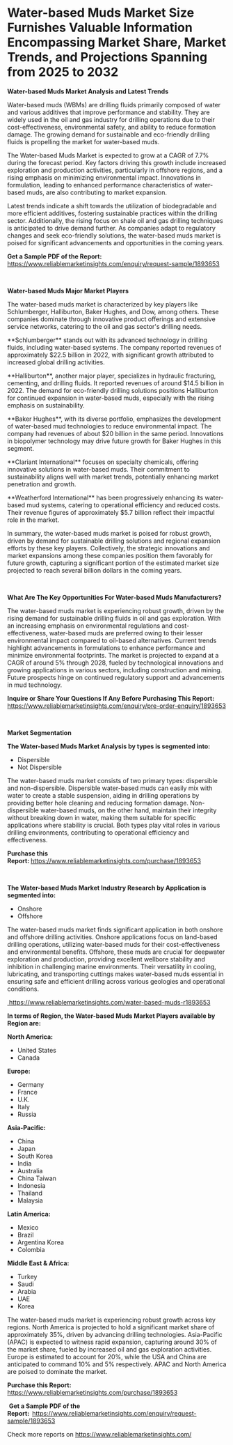 <p><h1>Water-based Muds Market Size Furnishes Valuable Information Encompassing Market Share, Market Trends, and Projections Spanning from 2025 to 2032</h1></p><p><strong>Water-based Muds Market Analysis and Latest Trends</strong></p>
<p><p>Water-based muds (WBMs) are drilling fluids primarily composed of water and various additives that improve performance and stability. They are widely used in the oil and gas industry for drilling operations due to their cost-effectiveness, environmental safety, and ability to reduce formation damage. The growing demand for sustainable and eco-friendly drilling fluids is propelling the market for water-based muds.</p><p>The Water-based Muds Market is expected to grow at a CAGR of 7.7% during the forecast period. Key factors driving this growth include increased exploration and production activities, particularly in offshore regions, and a rising emphasis on minimizing environmental impact. Innovations in formulation, leading to enhanced performance characteristics of water-based muds, are also contributing to market expansion. </p><p>Latest trends indicate a shift towards the utilization of biodegradable and more efficient additives, fostering sustainable practices within the drilling sector. Additionally, the rising focus on shale oil and gas drilling techniques is anticipated to drive demand further. As companies adapt to regulatory changes and seek eco-friendly solutions, the water-based muds market is poised for significant advancements and opportunities in the coming years.</p></p>
<p><strong>Get a Sample PDF of the Report:&nbsp;</strong> <a href="https://www.reliablemarketinsights.com/enquiry/request-sample/1893653?utm_campaign=2133&utm_medium=2&utm_source=Github&utm_content=ia&utm_term=03042025&utm_id=water-based-muds">https://www.reliablemarketinsights.com/enquiry/request-sample/1893653</a></p>
<p>&nbsp;</p>
<p><strong>Water-based Muds Major Market Players</strong></p>
<p><p>The water-based muds market is characterized by key players like Schlumberger, Halliburton, Baker Hughes, and Dow, among others. These companies dominate through innovative product offerings and extensive service networks, catering to the oil and gas sector's drilling needs.</p><p>**Schlumberger** stands out with its advanced technology in drilling fluids, including water-based systems. The company reported revenues of approximately $22.5 billion in 2022, with significant growth attributed to increased global drilling activities.</p><p>**Halliburton**, another major player, specializes in hydraulic fracturing, cementing, and drilling fluids. It reported revenues of around $14.5 billion in 2022. The demand for eco-friendly drilling solutions positions Halliburton for continued expansion in water-based muds, especially with the rising emphasis on sustainability.</p><p>**Baker Hughes**, with its diverse portfolio, emphasizes the development of water-based mud technologies to reduce environmental impact. The company had revenues of about $20 billion in the same period. Innovations in biopolymer technology may drive future growth for Baker Hughes in this segment.</p><p>**Clariant International** focuses on specialty chemicals, offering innovative solutions in water-based muds. Their commitment to sustainability aligns well with market trends, potentially enhancing market penetration and growth.</p><p>**Weatherford International** has been progressively enhancing its water-based mud systems, catering to operational efficiency and reduced costs. Their revenue figures of approximately $5.7 billion reflect their impactful role in the market.</p><p>In summary, the water-based muds market is poised for robust growth, driven by demand for sustainable drilling solutions and regional expansion efforts by these key players. Collectively, the strategic innovations and market expansions among these companies position them favorably for future growth, capturing a significant portion of the estimated market size projected to reach several billion dollars in the coming years.</p></p>
<p>&nbsp;</p>
<p><strong>What Are The Key Opportunities For Water-based Muds Manufacturers?</strong></p>
<p><p>The water-based muds market is experiencing robust growth, driven by the rising demand for sustainable drilling fluids in oil and gas exploration. With an increasing emphasis on environmental regulations and cost-effectiveness, water-based muds are preferred owing to their lesser environmental impact compared to oil-based alternatives. Current trends highlight advancements in formulations to enhance performance and minimize environmental footprints. The market is projected to expand at a CAGR of around 5% through 2028, fueled by technological innovations and growing applications in various sectors, including construction and mining. Future prospects hinge on continued regulatory support and advancements in mud technology.</p></p>
<p><strong>Inquire or Share Your Questions If Any Before Purchasing This Report:</strong> <a href="https://www.reliablemarketinsights.com/enquiry/pre-order-enquiry/1893653?utm_campaign=2133&utm_medium=2&utm_source=Github&utm_content=ia&utm_term=03042025&utm_id=water-based-muds">https://www.reliablemarketinsights.com/enquiry/pre-order-enquiry/1893653</a></p>
<p>&nbsp;</p>
<p><strong>Market Segmentation</strong></p>
<p><strong>The Water-based Muds Market Analysis by types is segmented into:</strong></p>
<p><ul><li>Dispersible</li><li>Not Dispersible</li></ul></p>
<p><p>The water-based muds market consists of two primary types: dispersible and non-dispersible. Dispersible water-based muds can easily mix with water to create a stable suspension, aiding in drilling operations by providing better hole cleaning and reducing formation damage. Non-dispersible water-based muds, on the other hand, maintain their integrity without breaking down in water, making them suitable for specific applications where stability is crucial. Both types play vital roles in various drilling environments, contributing to operational efficiency and effectiveness.</p></p>
<p><strong>Purchase this Report:&nbsp;</strong><a href="https://www.reliablemarketinsights.com/purchase/1893653?utm_campaign=2133&utm_medium=2&utm_source=Github&utm_content=ia&utm_term=03042025&utm_id=water-based-muds">https://www.reliablemarketinsights.com/purchase/1893653</a></p>
<p>&nbsp;</p>
<p><strong>The Water-based Muds Market Industry Research by Application is segmented into:</strong></p>
<p><ul><li>Onshore</li><li>Offshore</li></ul></p>
<p><p>The water-based muds market finds significant application in both onshore and offshore drilling activities. Onshore applications focus on land-based drilling operations, utilizing water-based muds for their cost-effectiveness and environmental benefits. Offshore, these muds are crucial for deepwater exploration and production, providing excellent wellbore stability and inhibition in challenging marine environments. Their versatility in cooling, lubricating, and transporting cuttings makes water-based muds essential in ensuring safe and efficient drilling across various geologies and operational conditions.</p></p>
<p><a href="https://www.reliablemarketinsights.com/water-based-muds-r1893653?utm_campaign=2133&utm_medium=2&utm_source=Github&utm_content=ia&utm_term=03042025&utm_id=water-based-muds">&nbsp;https://www.reliablemarketinsights.com/water-based-muds-r1893653</a></p>
<p><strong>In terms of Region, the Water-based Muds Market Players available by Region are:</strong></p>
<p>
    <p> <strong> North America: </strong>
        <ul>
            <li>United States</li>
            <li>Canada</li>
        </ul>
        </p> 
    <p> <strong> Europe: </strong>
        <ul>
            <li>Germany</li>
            <li>France</li>
            <li>U.K.</li>
            <li>Italy</li>
            <li>Russia</li>
        </ul>
        </p> 
    <p> <strong> Asia-Pacific: </strong>
        <ul>
            <li>China</li>
            <li>Japan</li>
            <li>South Korea</li>
            <li>India</li>
            <li>Australia</li>
            <li>China Taiwan</li>
            <li>Indonesia</li>
            <li>Thailand</li>
            <li>Malaysia</li>
        </ul>
        </p> 
    <p> <strong> Latin America: </strong>
        <ul>
            <li>Mexico</li>
            <li>Brazil</li>
            <li>Argentina Korea</li>
            <li>Colombia</li>
        </ul>
        </p> 
    <p> <strong> Middle East & Africa: </strong>
        <ul>
            <li>Turkey</li>
            <li>Saudi</li>
            <li>Arabia</li>
            <li>UAE</li>
            <li>Korea</li>
        </ul>
    </p>
    </p>
<p><p>The water-based muds market is experiencing robust growth across key regions. North America is projected to hold a significant market share of approximately 35%, driven by advancing drilling technologies. Asia-Pacific (APAC) is expected to witness rapid expansion, capturing around 30% of the market share, fueled by increased oil and gas exploration activities. Europe is estimated to account for 20%, while the USA and China are anticipated to command 10% and 5% respectively. APAC and North America are poised to dominate the market.</p></p>
<p><strong>Purchase this Report: </strong><a href="https://www.reliablemarketinsights.com/purchase/1893653?utm_campaign=2133&utm_medium=2&utm_source=Github&utm_content=ia&utm_term=03042025&utm_id=water-based-muds">https://www.reliablemarketinsights.com/purchase/1893653</a></p>
<p>&nbsp;<strong>Get a Sample PDF of the Report:&nbsp;&nbsp;</strong><a href="https://www.reliablemarketinsights.com/enquiry/request-sample/1893653?utm_campaign=2133&utm_medium=2&utm_source=Github&utm_content=ia&utm_term=03042025&utm_id=water-based-muds">https://www.reliablemarketinsights.com/enquiry/request-sample/1893653</a></p>
<p><strong></strong></p>
<p>Check more reports on <a href="https://www.reliablemarketinsights.com/?utm_campaign=2133&utm_medium=2&utm_source=Github&utm_content=ia&utm_term=03042025&utm_id=water-based-muds">https://www.reliablemarketinsights.com/</a></p>